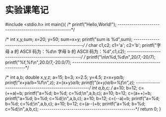 # 实验课笔记

#include <stdio.h>
int main(){
    /*
printf("Hello,World!");
------------------------------------------------------*/

/*
int x,y,sum;
 x=20;
y=50; 
 sum=x+y; 
 printf("sum is %d",sum); 
 ----------------------------------------------------*/
 /*
 char c1,c2;
c1='a';
c2='b';
printf("字母 a 的 ASCII 码为：%d\n 字母 b 的 ASCII 码为：%d",c1,c2);
-------------------------------------------------------*/
/*
printf("\n\n%d,%d\n",20/7,-20/7);
 printf("%f,%f\n",20.0/7,-20.0/7);
 ------------------------------------------------------*/

/*
int a,b;
double x,y,z;
a=15;
b=3;
x=2.5;
y=4.5;
z=x+y*a/b;
printf("x+y*a/b=%f\n",z);
z=(x+y)*a/b;
printf("(x+y)*a/b=%f\n",z);
------------------------------------------------------*/
int a,b,c;
/*
 a=10;
 b=12;
 c=(++a)+b;
 printf("a=%d; b=%d; c=%d;\n",a,b,c);
 a=10;
 b=12;
 c=(a++)+b;
 printf("a=%d; b=%d; c=%d;\n",a,b,c);
 a=10;
 b=12;
 c=(--a)+b;
 printf("a=%d; b=%d; c=%d;\n",a,b,c);
 a=10;
 b=12;
 c=(a--)+b;
 printf("a=%d; b=%d; c=%d;\n",a,b,c);
 ------------------------------------------------*/
return 0;
}